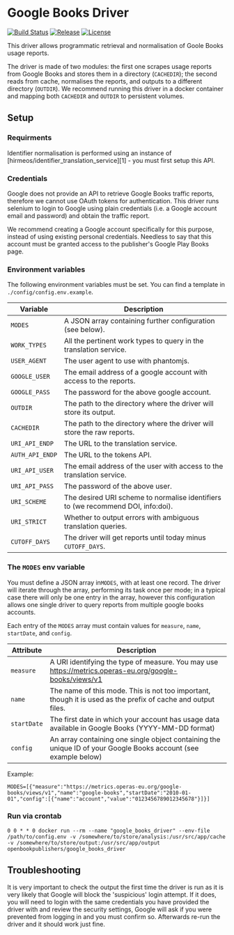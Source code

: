 # Google Books Driver
[![Build Status](https://travis-ci.org/hirmeos/google_books_driver.svg?branch=master)](https://travis-ci.org/hirmeos/google_books_driver) [![Release](https://img.shields.io/github/release/hirmeos/google_books_driver.svg?colorB=58839b)](https://github.com/hirmeos/google_books_driver/releases) [![License](https://img.shields.io/github/license/hirmeos/google_books_driver.svg?colorB=ff0000)](https://github.com/hirmeos/google_books_driver/blob/master/LICENSE)

This driver allows programmatic retrieval and normalisation of Goole Books usage reports.

The driver is made of two modules: the first one scrapes usage reports from Google Books and stores them in a directory (`CACHEDIR`); the second reads from cache, normalises the reports, and outputs to a different directory (`OUTDIR`). We recommend running this driver in a docker container and mapping both `CACHEDIR` and `OUTDIR` to persistent volumes.

## Setup
### Requirments
Identifier normalisation is performed using an instance of [hirmeos/identifier_translation_service][1] - you must first setup this API.

### Credentials
Google does not provide an API to retrieve Google Books traffic reports, therefore we cannot use OAuth tokens for authentication. This driver runs selenium to login to Google using plain credentials (i.e. a Google account email and password) and obtain the traffic report.

We recommend creating a Google account specifically for this purpose, instead of using existing personal credentials. Needless to say that this account must be granted access to the publisher's Google Play Books page.

### Environment variables
The following environment variables must be set. You can find a template in `./config/config.env.example`.

| Variable        | Description                                                                      |
| --------------- | -------------------------------------------------------------------------------- |
| `MODES`         | A JSON array containing further configuration (see below).                       |
| `WORK_TYPES`    | All the pertinent work types to query in the translation service.                |
| `USER_AGENT`    | The user agent to use with phantomjs.                                            |
| `GOOGLE_USER`   | The email address of a google account with access to the reports.                |
| `GOOGLE_PASS`   | The password for the above google account.                                       |
| `OUTDIR`        | The path to the directory where the driver will store its output.                |
| `CACHEDIR`      | The path to the directory where the driver will store the raw reports.           |
| `URI_API_ENDP`  | The URL to the translation service.                                              |
| `AUTH_API_ENDP` | The URL to the tokens API.                                                       |
| `URI_API_USER`  | The email address of the user with access to the translation service.            |
| `URI_API_PASS`  | The password of the above user.                                                  |
| `URI_SCHEME`    | The desired URI scheme to normalise identifiers to (we recommend DOI, info:doi). |
| `URI_STRICT`    | Whether to output errors with ambiguous translation queries.                     |
| `CUTOFF_DAYS`   | The driver will get reports until today minus `CUTOFF_DAYS`.                     |


### The `MODES` env variable
You must define a JSON array in`MODES`, with at least one record. The driver will iterate through the array, performing its task once per mode; in a typical case there will only be one entry in the array, however this configuration allows one single driver to query reports from multiple google books accounts.

Each entry of the `MODES` array must contain values for `measure`, `name`, `startDate`, and `config`.

| Attribute   | Description                                                                                                     |
| ----------- | --------------------------------------------------------------------------------------------------------------- |
| `measure`   | A URI identifying the type of measure. You may use https://metrics.operas-eu.org/google-books/views/v1          |
| `name`      | The name of this mode. This is not too important, though it is used as the prefix of cache and output files.    |
| `startDate` | The first date in which your account has usage data available in Google Books (YYYY-MM-DD format)               |
| `config`    | An array containing one single object containing the unique ID of your Google Books account (see example below) |

Example:
```
MODES=[{"measure":"https://metrics.operas-eu.org/google-books/views/v1","name":"google-books","startDate":"2010-01-01","config":[{"name":"account","value":"0123456789012345678"}]}]
```

### Run via crontab
```
0 0 * * 0 docker run --rm --name "google_books_driver" --env-file /path/to/config.env -v /somewhere/to/store/analysis:/usr/src/app/cache -v /somewhere/to/store/output:/usr/src/app/output openbookpublishers/google_books_driver
```

## Troubleshooting
It is very important to check the output the first time the driver is run as it is very likely that Google will block the 'suspicious' login attempt. If it does, you will need to login with the same credentials you have provided the driver with and review the security settings, Google will ask if you were prevented from logging in and you must confirm so. Afterwards re-run the driver and it should work just fine.
